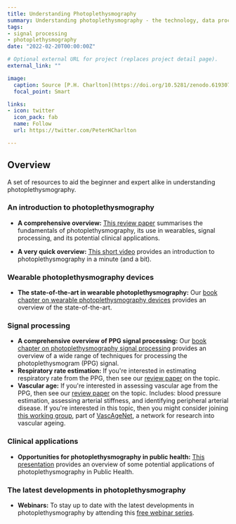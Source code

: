 ```yaml
---
title: Understanding Photoplethysmography
summary: Understanding photoplethysmography - the technology, data processing, and clinical applications
tags:
- signal processing
- photoplethysmography
date: "2022-02-20T00:00:00Z"

# Optional external URL for project (replaces project detail page).
external_link: ""

image:
  caption: Source [P.H. Charlton](https://doi.org/10.5281/zenodo.6193070) ([CC BY 4.0](https://creativecommons.org/licenses/by/4.0/))
  focal_point: Smart

links:
- icon: twitter
  icon_pack: fab
  name: Follow
  url: https://twitter.com/PeterHCharlton

---
```


## Overview
A set of resources to aid the beginner and expert alike in understanding photoplethysmography.

### An introduction to photoplethysmography

- **A comprehensive overview:** [This review paper](/publication/wearable_ppg_review/) summarises the fundamentals of photoplethysmography, its use in wearables, signal processing, and its potential clinical applications.

- **A very quick overview:** [This short video](https://www.youtube.com/watch?v=HnXDvN4WNX8) provides an introduction to photoplethysmography in a minute (and a bit).

### Wearable photoplethysmography devices
- **The state-of-the-art in wearable photoplethysmography:** Our [book chapter on wearable photoplethysmography devices](/publication/wearable_ppg_chapter/) provides an overview of the state-of-the-art.

### Signal processing
- **A comprehensive overview of PPG signal processing:** Our [book chapter on photoplethysmography signal processing](/publication/ppg_sig_proc_chapter/) provides an overview of a wide range of techniques for processing the photoplethysmogram (PPG) signal.
- **Respiratory rate estimation:** If you're interested in estimating respiratory rate from the PPG, then see our [review paper](/publication/rr_review/) on the topic.
- **Vascular age:** If you're interested in assessing vascular age from the PPG, then see our [review paper](/publication/vascagenet_ppg_review/) on the topic. Includes: blood pressure estimation, assessing arterial stiffness, and identifying peripheral arterial disease. If you're interested in this topic, then you might consider joining [this working group](/post/vascagenet_ppg_group/), part of [VascAgeNet](https://vascagenet.eu/), a network for research into vascular ageing.

### Clinical applications
- **Opportunities for photoplethysmography in public health:** [This presentation](https://www.youtube.com/watch?v=1fQ16Cdxxto) provides an overview of some potential applications of photoplethysmography in Public Health.

### The latest developments in photoplethysmography
- **Webinars:** To stay up to date with the latest developments in photoplethysmography by attending this [free webinar series](/post/ppg_webinars/).